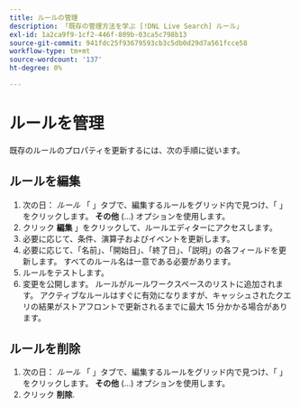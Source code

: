 ```yaml
---
title: ルールの管理
description: 「既存の管理方法を学ぶ [!DNL Live Search] ルール」
exl-id: 1a2ca9f9-1cf2-446f-809b-03ca5c798b13
source-git-commit: 941fdc25f93679593cb3c5db0d29d7a561fcce58
workflow-type: tm+mt
source-wordcount: '137'
ht-degree: 0%

---
```


# ルールを管理

既存のルールのプロパティを更新するには、次の手順に従います。

## ルールを編集

1. 次の日： *ルール* 「 」タブで、編集するルールをグリッド内で見つけ、「 」をクリックします。 **その他** (...) オプションを使用します。
1. クリック **編集** 」をクリックして、ルールエディターにアクセスします。
1. 必要に応じて、条件、演算子およびイベントを更新します。
1. 必要に応じて、「名前」、「開始日」、「終了日」、「説明」の各フィールドを更新します。 すべてのルール名は一意である必要があります。
1. ルールをテストします。
1. 変更を公開します。
ルールがルールワークスペースのリストに追加されます。 アクティブなルールはすぐに有効になりますが、キャッシュされたクエリの結果がストアフロントで更新されるまでに最大 15 分かかる場合があります。

## ルールを削除

1. 次の日： *ルール* 「 」タブで、編集するルールをグリッド内で見つけ、「 」をクリックします。 **その他** (...) オプションを使用します。
1. クリック **削除**.
